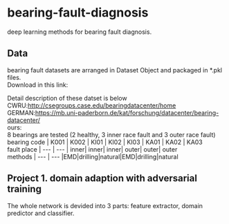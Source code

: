 # bearing-fault-diagnosis
deep learning methods for bearing fault diagnosis.
## Data
bearing fault datasets are arranged in Dataset Object and packaged in *.pkl files.<br>
Download in this link:<br>

Detail description of these datset is below<br>
CWRU:http://csegroups.case.edu/bearingdatacenter/home<br>
GERMAN:https://mb.uni-paderborn.de/kat/forschung/datacenter/bearing-datacenter/<br>
ours:<br>
8 bearings are tested (2 healthy, 3 inner race fault and 3 outer race fault)<br>
bearing code | K001 | K002 | KI01 | KI02 | KI03 | KA01 | KA02 | KA03<br>
fault place  |  --- |  --- | inner| inner| inner| outer| outer| outer<br>
methods      |  --- |  --- |EMD|drilling|natural|EMD|drilling|natural<br>
## Project 1. domain adaption with adversarial training
The whole network is devided into 3 parts: feature extractor, domain predictor and classifier.
